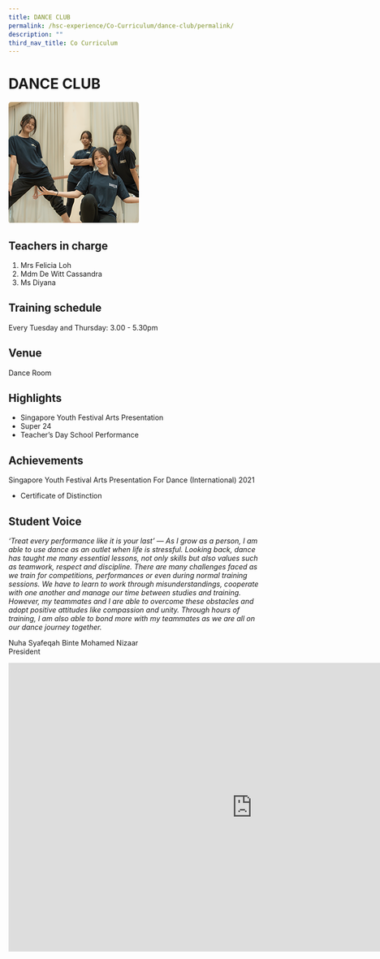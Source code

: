 ```yaml
---
title: DANCE CLUB
permalink: /hsc-experience/Co-Curriculum/dance-club/permalink/
description: ""
third_nav_title: Co Curriculum
---
```

DANCE CLUB
=====

![](/images/CCA/Dance.png)

Teachers in charge
------------------

1.  Mrs Felicia Loh
2.  Mdm De Witt Cassandra
3.  Ms Diyana

Training schedule
-----------------

Every Tuesday and Thursday: 3.00 - 5.30pm

Venue
-----

Dance Room

Highlights
----------

*   Singapore Youth Festival Arts Presentation
*   Super 24
*   Teacher’s Day School Performance

Achievements
------------

Singapore Youth Festival Arts Presentation For Dance (International) 2021  

*   Certificate of Distinction

Student Voice
-------------

_‘Treat every performance like it is your last’ — As I grow as a person, I am able to use dance as an outlet when life is stressful. Looking back, dance has taught me many essential lessons, not only skills but also values such as teamwork, respect and discipline. There are many challenges faced as we train for competitions, performances or even during normal training sessions. We have to learn to work through misunderstandings, cooperate with one another and manage our time between studies and training. However, my teammates and I are able to overcome these obstacles and adopt positive attitudes like compassion and unity. Through hours of training, I am also able to bond more with my teammates as we are all on our dance journey together._  
  
Nuha Syafeqah Binte Mohamed Nizaar  
President

<iframe allowfullscreen="true" height="569" width="960" frameborder="0" src="https://docs.google.com/presentation/d/e/2PACX-1vTppRlW7BntGGU5X4v8-jClE63SYxyIvGsqyDkSKxyq1zN0Wsn1-L13WE-ZFFj_M_FBAF3sSJPyTea4/embed?start=false&amp;loop=false&amp;delayms=3000"></iframe>